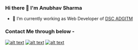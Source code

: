 ### Hi there 👋 I'm Anubhav Sharma
- 🔭 I’m currently working as Web Developer of [DSC ADGITM](https://dsc-adgitm.web.app/)
<!-- display the social media buttons in your README -->
### Contact Me through below -

[![alt text][1.1]][1]
[![alt text][2.1]][2]
[![alt text][6.1]][6]


<!-- links to social media icons -->
<!-- no need to change these -->

<!-- icons with padding -->

[1.1]: http://i.imgur.com/tXSoThF.png (twitter icon with padding)
[2.1]: http://i.imgur.com/P3YfQoD.png (facebook icon with padding)
[6.1]: http://i.imgur.com/0o48UoR.png (github icon with padding)

<!-- icons without padding -->
<!--
[1.2]: http://i.imgur.com/wWzX9uB.png (twitter icon without padding)
[2.2]: http://i.imgur.com/fep1WsG.png (facebook icon without padding)
[6.2]: http://i.imgur.com/9I6NRUm.png (github icon without padding)
-->

<!-- links to your social media accounts -->
<!-- update these accordingly -->

[1]: http://www.twitter.com/anubhvshrma18
[2]: http://www.facebook.com/anubhvshrma18
[6]: http://www.github.com/anubhvshrma18
